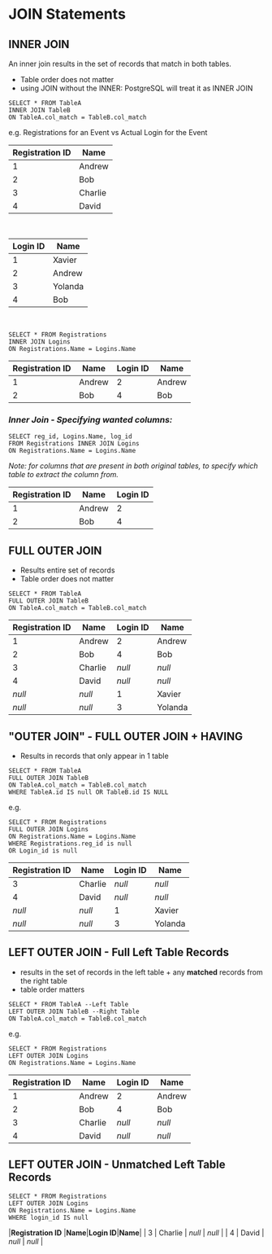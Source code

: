 # JOIN Statements

## INNER JOIN
An inner join results in the set of records that match in both tables.
- Table order does not matter
- using JOIN without the INNER: PostgreSQL will treat it as INNER JOIN
  
```
SELECT * FROM TableA
INNER JOIN TableB
ON TableA.col_match = TableB.col_match
```

e.g. Registrations for an Event vs Actual Login for the Event

|**Registration ID** |**Name**|
|----------|----------|
| 1    | Andrew    |
| 2    | Bob    |
| 3    | Charlie    |
| 4    | David    |
<br>

|**Login ID** |**Name**|
|----------|----------|
| 1    | Xavier    |
| 2    | Andrew    |
| 3    | Yolanda    |
| 4    | Bob    |
<br>

```
SELECT * FROM Registrations
INNER JOIN Logins
ON Registrations.Name = Logins.Name
```

|**Registration ID** |**Name**|**Login ID**|**Name**|
|----------|----------|----------|----------|
| 1    | Andrew    | 2    | Andrew    |
| 2    | Bob    | 4    | Bob    |

### _Inner Join - Specifying wanted columns:_
```
SELECT reg_id, Logins.Name, log_id
FROM Registrations INNER JOIN Logins
ON Registrations.Name = Logins.Name
```
_Note: for columns that are present in both original tables, to specify which table to extract the column from._

|**Registration ID** |**Name**|**Login ID**|
|----------|----------|----------|
| 1    | Andrew    | 2    |
| 2    | Bob    | 4    |

## FULL OUTER JOIN
- Results entire set of records
- Table order does not matter

```
SELECT * FROM TableA
FULL OUTER JOIN TableB
ON TableA.col_match = TableB.col_match 
```
|**Registration ID** |**Name**|**Login ID**|**Name**|
|----------|----------|----------|----------|
| 1    | Andrew    | 2    | Andrew    |
| 2    | Bob    | 4    | Bob    |
| 3    | Charlie    |  _null_   |  _null_   |
| 4    | David    |  _null_   |  _null_   |
| _null_    | _null_    | 1    | Xavier    |
| _null_    | _null_    | 3    | Yolanda    |


## "OUTER JOIN" - FULL OUTER JOIN + HAVING
- Results in records that only appear in 1 table

```
SELECT * FROM TableA
FULL OUTER JOIN TableB
ON TableA.col_match = TableB.col_match
WHERE TableA.id IS null OR TableB.id IS NULL
```

e.g.
```
SELECT * FROM Registrations
FULL OUTER JOIN Logins
ON Registrations.Name = Logins.Name
WHERE Registrations.reg_id is null
OR Login_id is null
```
|**Registration ID** |**Name**|**Login ID**|**Name**|
|----------|----------|----------|----------|
| 3    | Charlie    |  _null_   |  _null_   |
| 4    | David    |  _null_   |  _null_   |
| _null_    | _null_    | 1    | Xavier    |
| _null_    | _null_    | 3    | Yolanda    |

## LEFT OUTER JOIN - Full Left Table Records
- results in the set of records in the left table + any **matched** records from the right table
- table order matters

```
SELECT * FROM TableA --Left Table
LEFT OUTER JOIN TableB --Right Table
ON TableA.col_match = TableB.col_match
```

e.g.
```
SELECT * FROM Registrations
LEFT OUTER JOIN Logins
ON Registrations.Name = Logins.Name
```
|**Registration ID** |**Name**|**Login ID**|**Name**|
|----------|----------|----------|----------|
| 1    | Andrew    | 2    | Andrew    |
| 2    | Bob    | 4    | Bob    |
| 3    | Charlie    |  _null_   |  _null_   |
| 4    | David    |  _null_   |  _null_   |

## LEFT OUTER JOIN - Unmatched Left Table Records
```
SELECT * FROM Registrations
LEFT OUTER JOIN Logins
ON Registrations.Name = Logins.Name
WHERE login_id IS null
```

|**Registration ID** |**Name**|**Login ID**|**Name**|
| 3    | Charlie    |  _null_   |  _null_   |
| 4    | David    |  _null_   |  _null_   |
